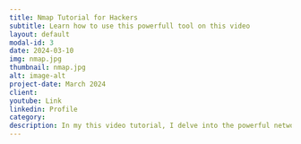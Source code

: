 ```yaml
---
title: Nmap Tutorial for Hackers
subtitle: Learn how to use this powerfull tool on this video
layout: default
modal-id: 3
date: 2024-03-10
img: nmap.jpg
thumbnail: nmap.jpg
alt: image-alt
project-date: March 2024
client:
youtube: Link
linkedin: Profile
category: 
description: In my this video tutorial, I delve into the powerful network scanning tool, nmap, which is an essential asset in offensive cybersecurity and capture the flag (CTF) competitions. Designed for beginners, this tutorial demystifies nmap's functionalities and demonstrates how to leverage it effectively to uncover vulnerabilities and secure networks. Join me as I guide you through the basics of nmap, ensuring you're well-equipped to tackle the challenges of ethical hacking.
---
```

